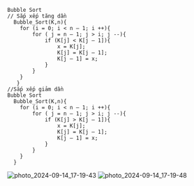 ```
Bubble Sort
// Sắp xếp tăng dần
  Bubble_Sort(K,n){
  	for (i = 0; i < n – 1; i ++){
  		for ( j = n – 1; j > i; j --){
  			if (K[j] < K[j – 1]){
  				x = K[j];
  				K[j] = K[j – 1];
  				K[j – 1] = x;
  			}
  		}
  	}
   }
//Sắp xếp giảm dần
Bubble Sort
  Bubble_Sort(K,n){
  	for (i = 0; i < n – 1; i ++){
  		for ( j = n – 1; j > i; j --){
  			if (K[j] > K[j – 1]){
  				x = K[j];
  				K[j] = K[j – 1];
  				K[j – 1] = x;
  			}
  		}
  	}
  }
```

![photo_2024-09-14_17-19-43](https://hackmd.io/_uploads/HJFWQ9ETR.jpg)
![photo_2024-09-14_17-19-48](https://hackmd.io/_uploads/SJ7Mm946R.jpg)
